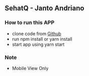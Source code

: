 ## SehatQ - Janto Andriano
### How to run this APP
- clone code from [Github](https://github.com/jantoandriano/sehatq.git)
- run npm install or yarn install
- start app using yarn start

### Note
- Mobile View Only



